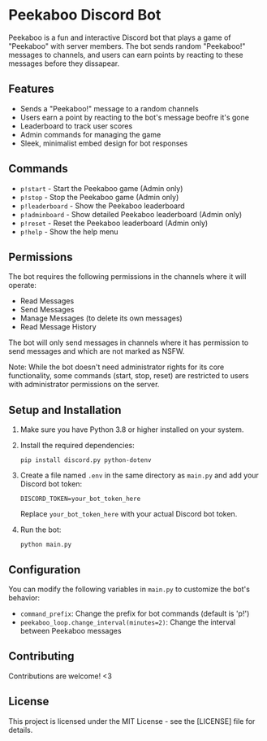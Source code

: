 # Peekaboo Discord Bot

Peekaboo is a fun and interactive Discord bot that plays a game of "Peekaboo" with server members. The bot sends random "Peekaboo!" messages to channels, and users can earn points by reacting to these messages before they dissapear.

## Features

- Sends a "Peekaboo!" message to a random channels
- Users earn a point by reacting to the bot's message beofre it's gone
- Leaderboard to track user scores
- Admin commands for managing the game
- Sleek, minimalist embed design for bot responses

## Commands

- `p!start` - Start the Peekaboo game (Admin only)
- `p!stop` - Stop the Peekaboo game (Admin only)
- `p!leaderboard` - Show the Peekaboo leaderboard
- `p!adminboard` - Show detailed Peekaboo leaderboard (Admin only)
- `p!reset` - Reset the Peekaboo leaderboard (Admin only)
- `p!help` - Show the help menu

## Permissions

The bot requires the following permissions in the channels where it will operate:

- Read Messages
- Send Messages
- Manage Messages (to delete its own messages)
- Read Message History

The bot will only send messages in channels where it has permission to send messages and which are not marked as NSFW.

Note: While the bot doesn't need administrator rights for its core functionality, some commands (start, stop, reset) are restricted to users with administrator permissions on the server.

## Setup and Installation

1. Make sure you have Python 3.8 or higher installed on your system.

2. Install the required dependencies:
   ```
   pip install discord.py python-dotenv
   ```

3. Create a file named `.env` in the same directory as `main.py` and add your Discord bot token:
   ```
   DISCORD_TOKEN=your_bot_token_here
   ```
   Replace `your_bot_token_here` with your actual Discord bot token.

4. Run the bot:
   ```
   python main.py
   ```

## Configuration

You can modify the following variables in `main.py` to customize the bot's behavior:

- `command_prefix`: Change the prefix for bot commands (default is 'p!')
- `peekaboo_loop.change_interval(minutes=2)`: Change the interval between Peekaboo messages

## Contributing

Contributions are welcome! <3

## License

This project is licensed under the MIT License - see the [LICENSE] file for details.
